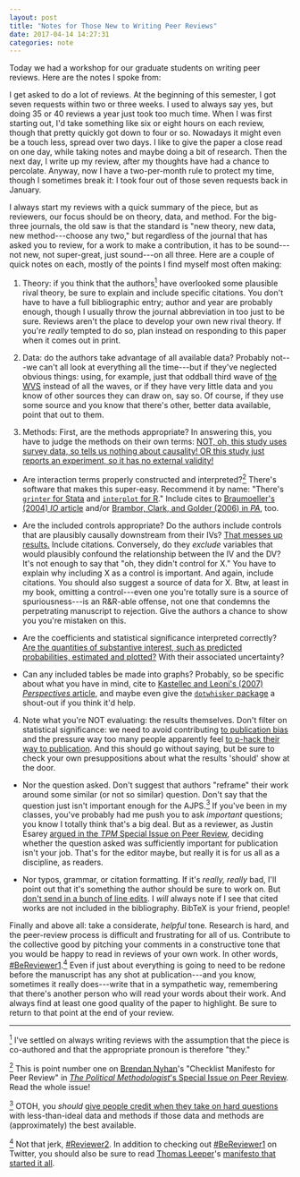 ```yaml
---
layout: post
title: "Notes for Those New to Writing Peer Reviews"
date: 2017-04-14 14:27:31
categories: note
---
```


Today we had a workshop for our graduate students on writing peer reviews.  Here are the notes I spoke from:

I get asked to do a lot of reviews.  At the beginning of this semester, I got seven requests within two or three weeks.  I used to always say yes, but doing 35 or 40 reviews a year just took too much time.  When I was first starting out, I'd take something like six or eight hours on each review, though that pretty quickly got down to four or so.  Nowadays it might even be a touch less, spread over two days. I like to give the paper a close read on one day, while taking notes and maybe doing a bit of research.  Then the next day, I write up my review, after my thoughts have had a chance to percolate.  Anyway, now I have a two-per-month rule to protect my time, though I sometimes break it: I took four out of those seven requests back in January.

I always start my reviews with a quick summary of the piece, but as reviewers, our focus should be on theory, data, and method.  For the big-three journals, the old saw is that the standard is "new theory, new data, new method---choose any two," but regardless of the journal that has asked you to review, for a work to make a contribution, it has to be sound---not new, not super-great, just sound---on all three.  Here are a couple of quick notes on each, mostly of the points I find myself most often making:

1. Theory: if you think that the authors<a href="#note1" id="note1ref"><sup>1</sup></a> have overlooked some plausible rival theory, be sure to explain and include specific citations. You don't have to have a full bibliographic entry; author and year are probably enough, though I usually throw the journal abbreviation in too just to be sure. Reviews aren't the place to develop your own new rival theory.  If you're _really_ tempted to do so, plan instead on responding to this paper when it comes out in print.

1. Data: do the authors take advantage of all available data?  Probably not---we can't all look at everything all the time---but if they've neglected obvious things: using, for example, just that oddball third wave of [the WVS](http://worldvaluessurvey.org) instead of all the waves, or if they have very little data and you know of other sources they can draw on, say so.  Of course, if they use some source and you know that there's other, better data available, point that out to them.

1. Methods: First, are the methods appropriate?  In answering this, you have to judge the methods on their own terms: [NOT, oh, this study uses survey data, so tells us nothing about causality! OR this study just reports an experiment, so it has no external validity!](https://twitter.com/PoliticalApe13/status/820390342759419910)

  + Are interaction terms properly constructed and interpreted?<a href="#note2" id="note2ref"><sup>2</sup></a>  There's software that makes this super-easy. Recommend it by name: "There's [`grinter` for Stata](http://myweb.uiowa.edu/fboehmke/methods.html) and [`interplot` for R](https://cran.r-project.org/web/packages/interplot/vignettes/interplot-vignette.html)."  Include cites to [Braumoeller's (2004) _IO_ article](https://www.cambridge.org/core/journals/international-organization/article/hypothesis-testing-and-multiplicative-interaction-terms/5AE39EABAA8F26582C65F0D3FAD153D8) and/or [Brambor, Clark, and Golder (2006) in _PA_](http://www.jstor.org/stable/25791835), too.

  + Are the included controls appropriate?  Do the authors include controls that are plausibly causally downstream from their IVs?  [That messes up results.](https://books.google.com/books?id=lV3DIdV0F9AC&printsec=frontcover&dq=gelman+and+hill&hl=en&sa=X&ved=0ahUKEwjZyJHgoqXTAhWF6oMKHRS2Ay8Q6AEIJDAA#v=onepage&q=messes+up&f=false) Include citations. Conversely, do they *exclude* variables that would plausibly confound the relationship between the IV and the DV?  It's not enough to say that "oh, they didn't control for X."  You have to explain why including X as a control is important.  And again, include citations.  You should also suggest a source of data for X.  Btw, at least in my book, omitting a control---even one you're totally sure is a source of spuriousness---is an R&R-able offense, not one that condemns the perpetrating manuscript to rejection.  Give the authors a chance to show you you're mistaken on this.

  + Are the coefficients and statistical significance interpreted correctly?  [Are the quantities of substantive interest, such as predicted probabilities, estimated and plotted?](http://www.jstor.org/stable/2669316)  With their associated uncertainty?

  + Can any included tables be made into graphs?  Probably, so be specific about what you have in mind, cite to [Kastellec and Leoni's (2007) _Perspectives_ article](www.jstor.org/stable/20446574), and maybe even give the [`dotwhisker` package](https://cran.r-project.org/web/packages/dotwhisker/vignettes/dotwhisker-vignette.html) a shout-out if you think it'd help.

4. Note what you're NOT evaluating: the results themselves.  Don't filter on statistical significance: we need to avoid contributing [to publication bias](http://www.jstor.org/stable/25791658) and the pressure way too many people apparently feel [to p-hack their way to publication](http://www.stat.columbia.edu/~gelman/research/unpublished/p_hacking.pdf).  And this should go without saying, but be sure to check your own presuppositions about what the results 'should' show at the door.

  + Nor the question asked. Don't suggest that authors "reframe" their work around some similar (or not so similar) question. Don't say that the question just isn't important enough for the AJPS.<a href="#note3" id="note3ref"><sup>3</sup></a> If you've been in my classes, you've probably had me push you to ask _important_ questions; you know I totally think that's a big deal.  But as a reviewer, as Justin Esarey [argued in the _TPM_ Special Issue on Peer Review](https://thepoliticalmethodologist.files.wordpress.com/2016/02/tpm_v23_n1.pdf), deciding whether the question asked was sufficiently important for publication isn't your job.  That's for the editor maybe, but really it is for us all as a discipline, as readers.

  + Nor typos, grammar, or citation formatting.  If it's *really, really* bad, I'll point out that it's something the author should be sure to work on.  But [don't send in a bunch of line edits](https://twitter.com/thosjleeper/status/849726360922849280).  I *will* always note if I see that cited works are not included in the bibliography.  BibTeX is your friend, people!

Finally and above all: take a considerate, *helpful* tone.  Research is hard, and the peer-review process is difficult and frustrating for all of us.  Contribute to the collective good by pitching your comments in a constructive tone that you would be happy to read in reviews of your own work.  In other words, [#BeReviewer1](https://twitter.com/search?q=%23BeReviewer1&src=tyah).<a href="#note4" id="note4ref"><sup>4</sup></a>  Even if just about everything is going to need to be redone before the manuscript has any shot at publication---and you know, sometimes it really does---write that in a sympathetic way, remembering that there's another person who will read your words about their work.  And always find at least one good quality of the paper to highlight.  Be sure to return to that point at the end of your review.  

------

<a id="note1" href="#note1ref"><sup>1</sup></a> I've settled on always writing reviews with the assumption that the piece is co-authored and that the appropriate pronoun is therefore "they."

<a id="note2" href="#note2ref"><sup>2</sup></a> This is point number one on [Brendan Nyhan](https://twitter.com/BrendanNyhan)'s "Checklist Manifesto for Peer Review" in [_The Political Methodologist_'s Special Issue on Peer Review](https://thepoliticalmethodologist.files.wordpress.com/2016/02/tpm_v23_n1.pdf).  Read the whole issue!

<a id="note3" href="#note3ref"><sup>3</sup></a> OTOH, you _should_ [give people credit when they take on hard questions](https://twitter.com/DToshkov/status/826705971124830209) with less-than-ideal data and methods if those data and methods are (approximately) the best available. 

<a id="note4" href="#note4ref"><sup>4</sup></a> Not that jerk, [#Reviewer2](https://twitter.com/search?q=%23reviewer2&src=typd).  In addition to checking out [#BeReviewer1](https://twitter.com/search?q=%23BeReviewer1&src=tyah) on Twitter, you should also be sure to read [Thomas Leeper](https://twitter.com/thosjleeper)'s [manifesto that started it all](http://thomasleeper.com/2016/08/be-reviewer-one/).
